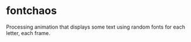 # fontchaos
Processing animation that displays some text using random fonts for each letter, each frame.
